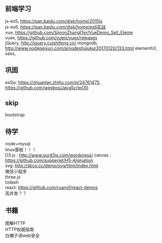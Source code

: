 ## 前端学习
js-es5, https://pan.baidu.com/disk/home/2015js  
js-es6, https://pan.baidu.com/disk/home/es6实战  
vue, https://github.com/SimonZhangITer/VueDemo_Sell_Eleme  
vuex, https://github.com/vuejs/vuex/releases  
jQuery, http://jquery.cuishifeng.cn/
mongodb,  http://www.nodepeixun.com/a/nodeshujuku/20170120/133.html
elementUI,  
sass,     

## 巩固
es5js: https://zhuanlan.zhihu.com/p/24761475,  https://github.com/wesbos/JavaScript30  

## skip
bootstrap  

## 待学
node+mysql  
linux基础！！！   
D3.js  : http://www.ourd3js.com/wordpress/
canvas : https://github.com/supperjet/H5-Animation  
svg: http://sbco.cc/demo/svg/html/index.html  
微信小程序  
three.js  
lodash  
react: https://github.com/ruanyf/react-demos   
高并发？？  

## 书籍
图解HTTP  
HTTP权威指南  
白帽子讲web安全    
